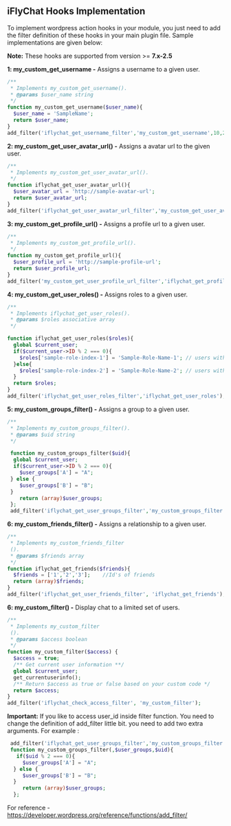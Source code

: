 ## iFlyChat Hooks Implementation
To implement wordpress action hooks in your module, you just need to add the filter definition of these hooks in your main plugin file. Sample implementations are given below:

**Note:** These hooks are supported from version >= **7.x-2.5**

**1: my_custom_get_username -** Assigns a username to a given user.

```php
/**
 * Implements my_custom_get_username().
 * @params $user_name string 
 */
function my_custom_get_username($user_name){
  $user_name = 'SampleName';
  return $user_name;
}
add_filter('iflychat_get_username_filter','my_custom_get_username',10,2);
```

**2: my_custom_get_user_avatar_url() -** Assigns a avatar url to the given user.

```php
/**
 * Implements my_custom_get_user_avatar_url().
 */
function iflychat_get_user_avatar_url(){
  $user_avatar_url = 'http://sample-avatar-url';
  return $user_avatar_url;
}
add_filter('iflychat_get_user_avatar_url_filter','my_custom_get_user_avatar_url');
```
**3: my_custom_get_profile_url() -** Assigns a profile url to a given user.

```php
/**
 * Implements my_custom_get_profile_url(). 
 */
function my_custom_get_profile_url(){
  $user_profile_url = 'http://sample-profile-url';
  return $user_profile_url;
}
add_filter('my_custom_get_user_profile_url_filter','iflychat_get_profile_url');
```

**4: my_custom_get_user_roles() -** Assigns roles to a given user.

```php
/**
 * Implements iflychat_get_user_roles().
 * @params $roles associative array 
 */

function iflychat_get_user_roles($roles){
  global $current_user;
  if($current_user->ID % 2 === 0){
    $roles['sample-role-index-1'] = 'Sample-Role-Name-1'; // users with odd user id have Sample-Role-1;
  }else{
    $roles['sample-role-index-2'] = 'Sample-Role-Name-2'; // users with even user id have Sample-Role-2;
  }
  return $roles;
}
add_filter('iflychat_get_user_roles_filter','iflychat_get_user_roles');
```

**5: my_custom_groups_filter() -** Assigns a group to a given user.

```php
/**
 * Implements my_custom_groups_filter().
 * @params $uid string
 */

 function my_custom_groups_filter($uid){
  global $current_user;
  if($current_user->ID % 2 === 0){
    $user_groups['A'] = "A";
 } else {
    $user_groups['B'] = "B";
 }
    return (array)$user_groups;
 };
 add_filter('iflychat_get_user_groups_filter','my_custom_groups_filter');
```

**6: my_custom_friends_filter() -** Assigns a relationship to a given user.

```php
/**
 * Implements my_custom_friends_filter
 ().
 * @params $friends array 
 */
function iflychat_get_friends($friends){
  $friends = ['1','2','3'];    //Id's of friends
  return (array)$friends;
}
add_filter('iflychat_get_user_friends_filter', 'iflychat_get_friends');
```

**6: my_custom_filter() -** Display chat to a limited set of users.

```php
/**
 * Implements my_custom_filter
 ().
 * @params $access boolean 
 */
function my_custom_filter($access) {
  $access = true;
  /** Get current user information **/
  global $current_user;
  get_currentuserinfo();
  /** Return $access as true or false based on your custom code */ 
  return $access;
}
add_filter('iflychat_check_access_filter', 'my_custom_filter');
```
**Important:** If you like to access user_id inside filter function. You need to change the definition of add_filter little bit. you need to add two extra arguments.
For example : 
```php
 add_filter('iflychat_get_user_groups_filter','my_custom_groups_filter',10,2);
 function my_custom_groups_filter(,$user_groups,$uid){
   if($uid % 2 === 0){
     $user_groups['A'] = "A";
  } else {
     $user_groups['B'] = "B";
  }
     return (array)$user_groups;
  };
```
For reference - https://developer.wordpress.org/reference/functions/add_filter/
